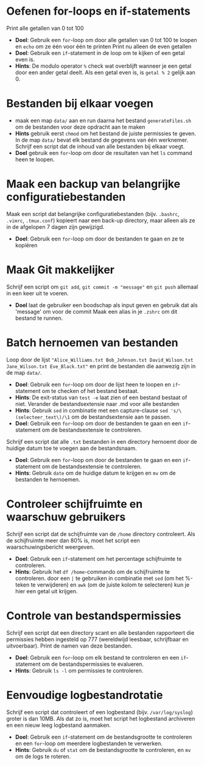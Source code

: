 # Oefenen for-loops en if-statements
Print alle getallen van 0 tot 100
+ **Doel**: Gebruik een `for`-loop om door alle getallen van 0 tot 100 te loopen en `echo` om ze één voor één te printen
Print nu alleen de even getallen
+ **Doel**: Gebruik een `if`-statement in de loop om te kijken of een getal even is.
+ **Hints**: De modulo operator `%` check wat overblijft wanneer je een getal door een ander getal deelt. Als een getal even is, is `getal % 2` gelijk aan 0.

# Bestanden bij elkaar voegen
+ maak een map `data/` aan en run daarna het bestand `generateFiles.sh` om de bestanden voor deze opdracht aan te maken
+ **Hints** gebruik eerst `chmod` om het bestand de juiste permissies te geven.
In de map `data/` bevat elk bestand de gegevens  van één werknemer. Schrijf een script dat de inhoud van alle bestanden bij elkaar voegt.
+ **Doel** gebruik een `for`-loop om door de resultaten van het `ls` command heen te loopen.

# Maak een backup van belangrijke configuratiebestanden
Maak een script dat belangrijke configuratiebestanden (bijv. `.bashrc`, `.vimrc`, `.tmux.conf`) kopieert naar een back-up directory, maar alleen als ze in de afgelopen 7 dagen zijn gewijzigd.
+ **Doel**: Gebruik een `for`-loop om door de bestanden te gaan en ze te kopiëren

# Maak Git makkelijker
Schrijf een script om `git add`, `git commit -m "message"` en `git push` allemaal in een keer uit te voeren.
+ **Doel** laat de gebruiker een boodschap als input geven en gebruik dat als 'message' om voor de commit
Maak een alias in je `.zshrc` om dit bestand te runnen.

#  Batch hernoemen van bestanden
Loop door de lijst `"Alice_Williams.txt Bob_Johnson.txt David_Wilson.txt Jane_Wilson.txt Eve_Black.txt"` en  print de bestanden die aanwezig zijn in de map `data/`.
+ **Doel**: Gebruik een `for`-loop om door de lijst heen te loopen en `if`-statement om te checken of het bestand bestaat.
+ **Hints**: De exit-status van `test -e` laat zien of een bestand bestaat of niet. 
Verander de bestandsextensie naar .md voor alle bestanden
+ **Hints**: Gebruik `sed` in combinatie met een capture-clause `sed 's/\(selecteer_text\)/\1` om de bestandsextensie aan te passen.
+ **Doel**: Gebruik een `for`-loop om door de bestanden te gaan en een `if`-statement om de bestandsextensie te controleren.

Schrijf een script dat alle `.txt` bestanden in een directory hernoemt door de huidige datum toe te voegen aan de bestandsnaam.
+ **Doel**: Gebruik een `for`-loop om door de bestanden te gaan en een `if`-statement om de bestandsextensie te controleren.
+ **Hints**: Gebruik `date` om de huidige datum te krijgen en `mv` om de bestanden te hernoemen.

# Controleer schijfruimte en waarschuw gebruikers
Schrijf een script dat de schijfruimte van de `/home` directory controleert. Als de schijfruimte meer dan 80% is, moet het script een waarschuwingsbericht weergeven.
+ **Doel**: Gebruik een `if`-statement om het percentage schijfruimte te controleren.
+ **Hints**: Gebruik het `df /home`-commando om de schijfruimte te controleren. door een `|` te gebruiken in combinatie met `sed` (om het %-teken te verwijderen) en `awk` (om de juiste kolom te selecteren) kun je hier een getal uit krijgen.

# Controle van bestandspermissies
Schrijf een script dat een directory scant en alle bestanden rapporteert die permissies hebben ingesteld op 777 (wereldwijd leesbaar, schrijfbaar en uitvoerbaar). Print de namen van deze bestanden.
+ **Doel**: Gebruik een `for`-loop om elk bestand te controleren en een `if`-statement om de bestandspermissies te evalueren.
+ **Hints**: Gebruik `ls -l` om permissies te controleren.

# Eenvoudige logbestandrotatie
Schrijf een script dat controleert of een logbestand (bijv. `/var/log/syslog`) groter is dan 10MB. Als dat zo is, moet het script het logbestand archiveren en een nieuw leeg logbestand aanmaken.
+ **Doel**: Gebruik een `if`-statement om de bestandsgrootte te controleren en een `for`-loop om meerdere logbestanden te verwerken.
+ **Hints**: Gebruik `du` of `stat` om de bestandsgrootte te controleren, en `mv` om de logs te roteren.
